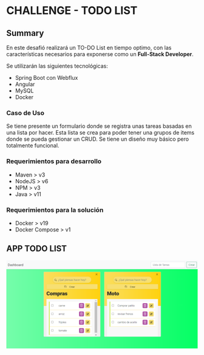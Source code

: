 # CHALLENGE - TODO LIST #

## Summary ##

En este desafió realizará un TO-DO List en tiempo optimo, con las características necesarios para exponerse como un **Full-Stack Developer**.

Se utilizarán las siguientes tecnológicas:

* Spring Boot con Webflux
* Angular
* MySQL
* Docker

### Caso de Uso ###

Se tiene presente un formulario donde se registra unas tareas basadas en una lista por hacer. Esta lista se crea para poder tener una grupos de items donde se pueda gestionar un CRUD. Se tiene un diseño muy básico pero totalmente funcional.

### Requerimientos para desarrollo ###

- Maven > v3
- NodeJS > v6
- NPM > v3
- Java > v11

### Requerimientos para la solución ###

- Docker > v19
- Docker Compose > v1

## APP TODO LIST ##

![MEAN-app](todo-app.png)
